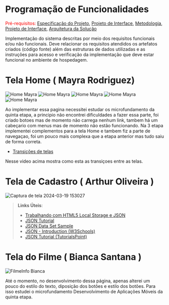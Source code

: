 # Programação de Funcionalidades

<span style="color:red">Pré-requisitos: <a href="2-Especificação do Projeto.md"> Especificação do Projeto</a></span>, <a href="3-Projeto de Interface.md"> Projeto de Interface</a>, <a href="4-Metodologia.md"> Metodologia</a>, <a href="3-Projeto de Interface.md"> Projeto de Interface</a>, <a href="5-Arquitetura da Solução.md"> Arquitetura da Solução</a>

Implementação do sistema descritas por meio dos requisitos funcionais e/ou não funcionais. Deve relacionar os requisitos atendidos os artefatos criados (código fonte) além das estruturas de dados utilizadas e as instruções para acesso e verificação da implementação que deve estar funcional no ambiente de hospedagem.

# Tela Home ( Mayra Rodriguez)


![Home Mayra](img/may1.png)
![Home Mayra](img/may5.png)
![Home Mayra](img/may4.png)
![Home Mayra](img/may3.png)
![Home Mayra](img/May2.png)


Ao implementar essa pagina necessitei estudar os microfundamento da quinta etapa, a principio não encontrei dificuldades a fazer essa parte, foi criado botoes mas de momento não carrega nenhum link, tambem há um cabeçario com menus mas de momento não estão funcionando.
Na 3 etapa implementei complementos para a tela Home e tambem fiz a parte de navegaçao, foi um pouco mais complexa que a etapa anterior mas tudo saiu de forma correta. 

* [Transições de telas ](https://www.youtube.com/watch?v=s1EU2fECQ1Y)


Nesse video acima mostra como esta as transiçoes entre as telas.



# Tela de Cadastro ( Arthur Oliveira )

![Captura de tela 2024-03-19 153027](https://github.com/ICEI-PUC-Minas-PMV-ADS/pmv-ads-2024-1-e3-proj-mov-t1-cine-br/assets/131923836/36a271ec-9cc2-4734-991d-319c335b8747)


> **Links Úteis**:
>
> - [Trabalhando com HTML5 Local Storage e JSON](https://www.devmedia.com.br/trabalhando-com-html5-local-storage-e-json/29045)
> - [JSON Tutorial](https://www.w3resource.com/JSON)
> - [JSON Data Set Sample](https://opensource.adobe.com/Spry/samples/data_region/JSONDataSetSample.html)
> - [JSON - Introduction (W3Schools)](https://www.w3schools.com/js/js_json_intro.asp)
> - [JSON Tutorial (TutorialsPoint)](https://www.tutorialspoint.com/json/index.htm)


# Tela do Filme ( Bianca Santana )

![FilmeInfo Bianca](img/bTelaInfos.png)

Até o momento, no desenvolvimento dessa página, apenas alterei um pouco do estilo do texto, diposição dos botões e estilo dos botões. Para isso estudei o microfundamento Desenvolvimento de Aplicações Móveis da quinta etapa.  

